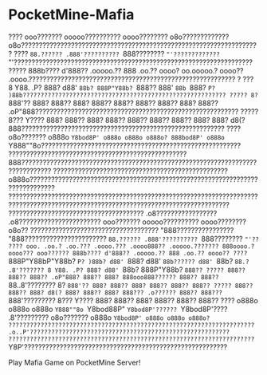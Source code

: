 # PocketMine-Mafia



???? ooo??????? ooooo?????????? oooo???????? o8o????????????? o8o???????????????????????????????????????????????????????????????????
???? `88.?????? .888'?????????? `888???????? `"'????????????? `"'???????????????????????????????????????????????????????????????????
????? 888b???? d'888?? .ooooo.?? 888 .oo.?? oooo? oo.ooooo.? oooo?? .oooo.??????????????????????????????????????????????????????????
? ??? 8 Y88. .P? 888? d88' `88b? 888P"Y88b? `888?? 888' `88b `888? `P? )88b?????????????????????????????????????????????????????????
????? 8? `888'?? 888? 888?? 888? 888?? 888?? 888?? 888?? 888? 888?? .oP"888?????????????????????????????????????????????????????????
????? 8??? Y???? 888? 888?? 888? 888?? 888?? 888?? 888?? 888? 888? d8(? 888?????????????????????????????????????????????????????????
???? o8o??????? o888o `Y8bod8P' o888o o888o o888o? 888bod8P' o888o `Y888""8o????????????????????????????????????????????????????????
?????????????????????????????????????????????????? 888??????????????????????????????????????????????????????????????????????????????
????????????????????????????????????????????????? o888o?????????????????????????????????????????????????????????????????????????????
????????????????????????????????????????????????????????????????????????????????????????????????????????????????????????????????????
?????????????????????????????????????? .o8????????????????? .o8??????????????????????? ooo??????? ooooo?????????? oooo???????? o8o??
???????????????????????????????????? "888???????????????? "888??????????????????????? `88.?????? .888'?????????? `888???????? `"'??
???? ooo. .oo.? .oo.??? .oooo.??? .oooo888?? .ooooo.??????? 888oooo.? oooo??? ooo?????? 888b???? d'888?? .ooooo.?? 888 .oo.?? oooo??
???? `888P"Y88bP"Y88b? `P? )88b? d88' `888? d88' `88b?????? d88' `88b? `88.? .8'??????? 8 Y88. .P? 888? d88' `88b? 888P"Y88b? `888??
????? 888?? 888?? 888?? .oP"888? 888?? 888? 888ooo888?????? 888?? 888?? `88..8'???????? 8? `888'?? 888? 888?? 888? 888?? 888?? 888??
????? 888?? 888?? 888? d8(? 888? 888?? 888? 888??? .o?????? 888?? 888??? `888'????????? 8??? Y???? 888? 888?? 888? 888?? 888?? 888??
???? o888o o888o o888o `Y888""8o `Y8bod88P" `Y8bod8P'?????? `Y8bod8P'???? .8'????????? o8o??????? o888o `Y8bod8P' o888o o888o o888o?
????????????????????????????????????????????????????????????????????? .o..P'????????????????????????????????????????????????????????
????????????????????????????????????????????????????????????????????? `Y8P'?????????????????????????????????????????????????????????


Play Mafia Game on PocketMine Server!